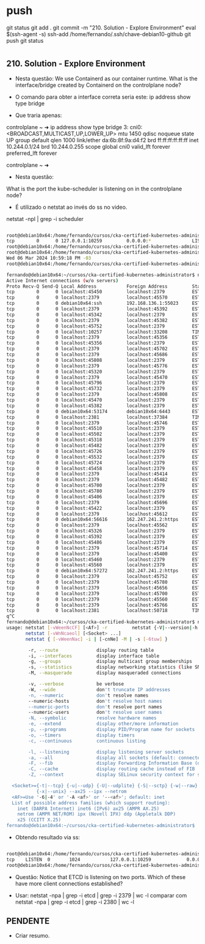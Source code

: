 

# ###################################################################################################################### 
# ###################################################################################################################### 
#  push

git status
git add .
git commit -m "210. Solution - Explore Environment"
eval $(ssh-agent -s)
ssh-add /home/fernando/.ssh/chave-debian10-github
git push
git status



# ###################################################################################################################### 
# ###################################################################################################################### 
## 210. Solution - Explore Environment


- Nesta questão:
    We use Containerd as our container runtime. What is the interface/bridge created by Containerd on the controlplane node?

- O comando para obter a interface correta seria este:
    ip address show type bridge

- Que traria apenas:

controlplane ~ ➜  ip address show type bridge
3: cni0: <BROADCAST,MULTICAST,UP,LOWER_UP> mtu 1450 qdisc noqueue state UP group default qlen 1000
    link/ether da:6b:8f:9a:d4:f2 brd ff:ff:ff:ff:ff:ff
    inet 10.244.0.1/24 brd 10.244.0.255 scope global cni0
       valid_lft forever preferred_lft forever

controlplane ~ ➜  






- Nesta questão:

What is the port the kube-scheduler is listening on in the controlplane node?


- É utilizado o netstat ao invés do ss no video.

netstat -npl | grep -i scheduler

~~~~bash

root@debian10x64:/home/fernando/cursos/cka-certified-kubernetes-administrator# netstat -npl | grep -i scheduler
tcp        0      0 127.0.0.1:10259         0.0.0.0:*               LISTEN      1673/kube-scheduler
root@debian10x64:/home/fernando/cursos/cka-certified-kubernetes-administrator#
root@debian10x64:/home/fernando/cursos/cka-certified-kubernetes-administrator# date
Wed 06 Mar 2024 10:59:18 PM -03
root@debian10x64:/home/fernando/cursos/cka-certified-kubernetes-administrator#

fernando@debian10x64:~/cursos/cka-certified-kubernetes-administrator$ netstat
Active Internet connections (w/o servers)
Proto Recv-Q Send-Q Local Address           Foreign Address         State
tcp        0      0 localhost:45450         localhost:2379          ESTABLISHED
tcp        0      0 localhost:2379          localhost:45570         ESTABLISHED
tcp        0      0 debian10x64:ssh         192.168.136.1:55023     ESTABLISHED
tcp        0      0 localhost:2379          localhost:45392         ESTABLISHED
tcp        0      0 localhost:45342         localhost:2379          ESTABLISHED
tcp        0      0 localhost:2379          localhost:45382         ESTABLISHED
tcp        0      0 localhost:45752         localhost:2379          ESTABLISHED
tcp        0      0 localhost:10257         localhost:33208         TIME_WAIT
tcp        0      0 localhost:2379          localhost:45356         ESTABLISHED
tcp        0      0 localhost:45356         localhost:2379          ESTABLISHED
tcp        0      0 localhost:2379          localhost:45702         ESTABLISHED
tcp        0      0 localhost:2379          localhost:45686         ESTABLISHED
tcp        0      0 localhost:45808         localhost:2379          ESTABLISHED
tcp        0      0 localhost:2379          localhost:45776         ESTABLISHED
tcp        0      0 localhost:45320         localhost:2379          ESTABLISHED
tcp        0      0 localhost:2379          localhost:45470         ESTABLISHED
tcp        0      0 localhost:45796         localhost:2379          ESTABLISHED
tcp        0      0 localhost:45732         localhost:2379          ESTABLISHED
tcp        0      0 localhost:2379          localhost:45808         ESTABLISHED
tcp        0      0 localhost:45470         localhost:2379          ESTABLISHED
tcp        0      0 localhost:45382         localhost:2379          ESTABLISHED
tcp        0      0 debian10x64:53174       debian10x64:6443        ESTABLISHED
tcp        0      0 localhost:2381          localhost:37384         TIME_WAIT
tcp        0      0 localhost:2379          localhost:45746         ESTABLISHED
tcp        0      0 localhost:45510         localhost:2379          ESTABLISHED
tcp        0      0 localhost:45502         localhost:2379          ESTABLISHED
tcp        0      0 localhost:45318         localhost:2379          ESTABLISHED
tcp        0      0 localhost:45482         localhost:2379          ESTABLISHED
tcp        0      0 localhost:45726         localhost:2379          ESTABLISHED
tcp        0      0 localhost:45532         localhost:2379          ESTABLISHED
tcp        0      0 localhost:45724         localhost:2379          ESTABLISHED
tcp        0      0 localhost:45458         localhost:2379          ESTABLISHED
tcp        0      0 localhost:2379          localhost:45414         ESTABLISHED
tcp        0      0 localhost:2379          localhost:45482         ESTABLISHED
tcp        0      0 localhost:45700         localhost:2379          ESTABLISHED
tcp        0      0 localhost:45780         localhost:2379          ESTABLISHED
tcp        0      0 localhost:45406         localhost:2379          ESTABLISHED
tcp        0      0 localhost:2379          localhost:45696         ESTABLISHED
tcp        0      0 localhost:45422         localhost:2379          ESTABLISHED
tcp        0      0 localhost:2379          localhost:45612         ESTABLISHED
tcp        0      0 debian10x64:56616       162.247.241.2:https     ESTABLISHED
tcp        0      0 localhost:2379          localhost:45562         ESTABLISHED
tcp        0      0 localhost:45326         localhost:2379          ESTABLISHED
tcp        0      0 localhost:45392         localhost:2379          ESTABLISHED
tcp        0      0 localhost:45486         localhost:2379          ESTABLISHED
tcp        0      0 localhost:2379          localhost:45714         ESTABLISHED
tcp        0      0 localhost:2379          localhost:45400         ESTABLISHED
tcp        0      0 localhost:45460         localhost:2379          ESTABLISHED
tcp        0      0 localhost:45560         localhost:2379          ESTABLISHED
tcp        0      0 debian10x64:57272       162.247.241.2:https     ESTABLISHED
tcp        0      0 localhost:2379          localhost:45752         ESTABLISHED
tcp        0      0 localhost:2379          localhost:45780         ESTABLISHED
tcp        0      0 localhost:2379          localhost:45656         ESTABLISHED
tcp        0      0 localhost:2379          localhost:45700         ESTABLISHED
tcp        0      0 localhost:2379          localhost:45560         ESTABLISHED
tcp        0      0 localhost:2379          localhost:45766         ESTABLISHED
tcp        0      0 localhost:2381          localhost:50718         TIME_WAIT
q^C
fernando@debian10x64:~/cursos/cka-certified-kubernetes-administrator$ netstat --help
usage: netstat [-vWeenNcCF] [<Af>] -r         netstat {-V|--version|-h|--help}
       netstat [-vWnNcaeol] [<Socket> ...]
       netstat { [-vWeenNac] -i | [-cnNe] -M | -s [-6tuw] }

        -r, --route              display routing table
        -i, --interfaces         display interface table
        -g, --groups             display multicast group memberships
        -s, --statistics         display networking statistics (like SNMP)
        -M, --masquerade         display masqueraded connections

        -v, --verbose            be verbose
        -W, --wide               don't truncate IP addresses
        -n, --numeric            don't resolve names
        --numeric-hosts          don't resolve host names
        --numeric-ports          don't resolve port names
        --numeric-users          don't resolve user names
        -N, --symbolic           resolve hardware names
        -e, --extend             display other/more information
        -p, --programs           display PID/Program name for sockets
        -o, --timers             display timers
        -c, --continuous         continuous listing

        -l, --listening          display listening server sockets
        -a, --all                display all sockets (default: connected)
        -F, --fib                display Forwarding Information Base (default)
        -C, --cache              display routing cache instead of FIB
        -Z, --context            display SELinux security context for sockets

  <Socket>={-t|--tcp} {-u|--udp} {-U|--udplite} {-S|--sctp} {-w|--raw}
           {-x|--unix} --ax25 --ipx --netrom
  <AF>=Use '-6|-4' or '-A <af>' or '--<af>'; default: inet
  List of possible address families (which support routing):
    inet (DARPA Internet) inet6 (IPv6) ax25 (AMPR AX.25)
    netrom (AMPR NET/ROM) ipx (Novell IPX) ddp (Appletalk DDP)
    x25 (CCITT X.25)
fernando@debian10x64:~/cursos/cka-certified-kubernetes-administrator$

~~~~


- Obtendo resultado via ss:

~~~~bash

root@debian10x64:/home/fernando/cursos/cka-certified-kubernetes-administrator# ss -tulp | grep -i scheduler
tcp    LISTEN  0       1024           127.0.0.1:10259             0.0.0.0:*      users:(("kube-scheduler",pid=1673,fd=3))
root@debian10x64:/home/fernando/cursos/cka-certified-kubernetes-administrator#

~~~~







- Questão:
Notice that ETCD is listening on two ports. Which of these have more client connections established?

- Usar:
netstat -npa | grep -i etcd | grep -i 2379 | wc -l
comparar com
netstat -npa | grep -i etcd | grep -i 2380 | wc -l




## PENDENTE
- Criar resumo.